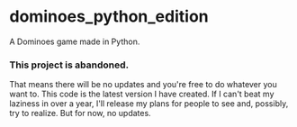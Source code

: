 # dominoes_python_edition
A Dominoes game made in Python.

### This project is abandoned.
That means there will be no updates and you're free to do whatever you want to. This code is the latest version I have created. If I can't beat my laziness in over a year, I'll release my plans for people to see and, possibly, try to realize. But for now, no updates.
